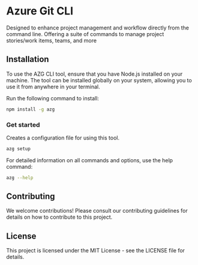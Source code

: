 # Azure Git CLI

Designed to enhance project management and workflow directly from the command line. Offering a suite of commands to manage project stories/work items, teams, and more

## Installation

To use the AZG CLI tool, ensure that you have Node.js installed on your machine. The tool can be installed globally on your system, allowing you to use it from anywhere in your terminal.

Run the following command to install:

```bash
npm install -g azg
```

### Get started

Creates a configuration file for using this tool.

```bash
azg setup
```

For detailed information on all commands and options, use the help command:

```bash
azg --help
```

## Contributing

We welcome contributions! Please consult our contributing guidelines for details on how to contribute to this project.

## License

This project is licensed under the MIT License - see the LICENSE file for details.
